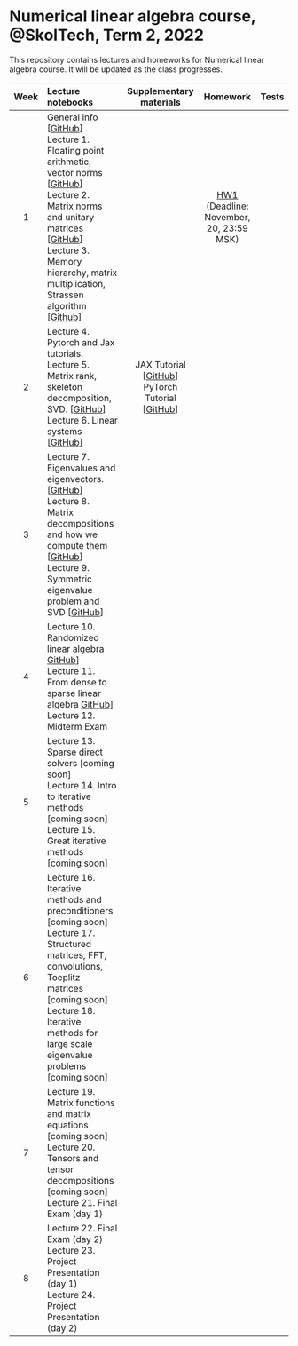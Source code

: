 # Numerical linear algebra course, @SkolTech, Term 2, 2022

This repository contains lectures and homeworks for Numerical linear algebra course. It will be updated as the class progresses.

| Week | Lecture notebooks | Supplementary materials | Homework | Tests |
|:------:|:----------|:----------:|:----------:|-------|
|1| General info [[GitHub](lectures/general_info.ipynb)] <br> Lecture 1. Floating point arithmetic, vector norms [[GitHub](./lectures/lecture-1/lecture-1.ipynb)] <br>  Lecture 2. Matrix norms and unitary matrices [[GitHub](./lectures/lecture-2/lecture-2.ipynb)] <br> Lecture 3. Memory hierarchy, matrix multiplication, Strassen algorithm [[Github](./lectures/lecture-3/lecture-3.ipynb)]|  | [HW1](hw1/HW_1_NLA.ipynb) <br> (Deadline: November, 20, 23:59 MSK) |
| 2  | Lecture 4. Pytorch and Jax tutorials. <br> Lecture 5.  Matrix rank, skeleton decomposition, SVD. [[GitHub](./lectures/lecture-5/lecture-5.ipynb)] <br> Lecture 6. Linear systems [[GitHub](./lectures/lecture-6/lecture-6.ipynb)]  |    JAX Tutorial [[GitHub](./lectures/lecture-4/jax-tutorial.ipynb)] <br>  PyTorch Tutorial [[GitHub](./lectures/lecture-4/Seminar_on_PyTorch.ipynb)]    |   |
| 3  | Lecture 7. Eigenvalues and eigenvectors. [[GitHub](./lectures/lecture-7/lecture-7.ipynb)] <br> Lecture 8. Matrix decompositions and how we compute them [[GitHub](./lectures/lecture-8/lecture-8.ipynb)] <br> Lecture 9. Symmetric eigenvalue problem and SVD [[GitHub](./lectures/lecture-9/lecture-9.ipynb)]  |         |   |
| 4  | Lecture 10. Randomized linear algebra [GitHub](./lectures/lecture-10/lecture-10.ipynb)] <br> Lecture 11. From dense to sparse linear algebra [GitHub](./lectures/lecture-11/lecture-11.ipynb)] <br> Lecture 12. Midterm Exam  |         |   |
| 5  | Lecture 13. Sparse direct solvers [coming soon] <br> Lecture 14. Intro to iterative methods [coming soon] <br> Lecture 15. Great iterative methods [coming soon]  |         |   |
| 6  | Lecture 16. Iterative methods and preconditioners [coming soon] <br> Lecture 17. Structured matrices, FFT, convolutions, Toeplitz matrices [coming soon] <br> Lecture 18. Iterative methods for large scale eigenvalue problems [coming soon]  |         |   |
| 7  | Lecture 19. Matrix functions and matrix equations [coming soon] <br> Lecture 20. Tensors and tensor decompositions [coming soon] <br> Lecture 21. Final Exam (day 1)   |         |   |
| 8  | Lecture 22. Final Exam (day 2) <br> Lecture 23. Project Presentation (day 1) <br> Lecture 24. Project Presentation (day 2)  |         |   |
